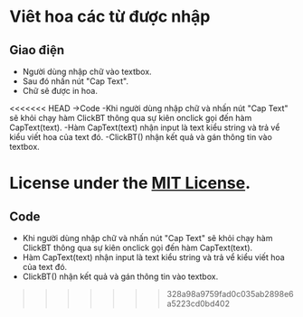 # Viêt hoa các từ được nhập

## Giao điện
- Người dùng nhập chữ vào textbox.
- Sau đó nhấn nút "Cap Text".
- Chữ sẽ được in hoa.

<<<<<<< HEAD
->Code
-Khi người dùng nhập chữ và nhấn nút "Cap Text" sẽ khỏi chạy hàm ClickBT thông qua sự kiên onclick gọi đến hàm CapText(text).
-Hàm CapText(text) nhận input là text kiểu string và trả vể kiểu viết hoa của text đó.
-ClickBT() nhận kết quả và gán thông tin vào textbox.

License under the [MIT License](LICENSE).
=======
## Code
- Khi người dùng nhập chữ và nhấn nút "Cap Text" sẽ khỏi chạy hàm ClickBT thông qua sự kiên onclick gọi đến hàm CapText(text).
- Hàm CapText(text) nhận input là text kiểu string và trả vể kiểu viết hoa của text đó.
- ClickBT() nhận kết quả và gán thông tin vào textbox.
>>>>>>> 328a98a9759fad0c035ab2898e6a5223cd0bd402
